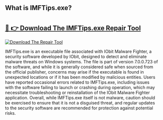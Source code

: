 ## What is IMFTips.exe? 

# <h2><a href="https://exedetect.com/download.php?IMFTips.exe">🔗 👉 Download The IMFTips.exe Repair Tool</a></h2>

[![Download The Repair Tool](https://exedetect.com/download-button.jpg)](https://exedetect.com/download.php?IMFTips.exe)

IMFTips.exe is an executable file associated with IObit Malware Fighter, a security software developed by IObit, designed to detect and eliminate malware threats on Windows systems. The file is part of version 7.0.0.723 of the software, and while it is generally considered safe when sourced from the official publisher, concerns may arise if the executable is found in unexpected locations or if it has been modified by malicious entities. Users have reported occasional errors related to IMFTips.exe, including issues with the software failing to launch or crashing during operation, which may necessitate troubleshooting or reinstallation of the IObit Malware Fighter application. Overall, while IMFTips.exe itself is not malware, caution should be exercised to ensure that it is not a disguised threat, and regular updates to the security software are recommended for protection against potential risks.
